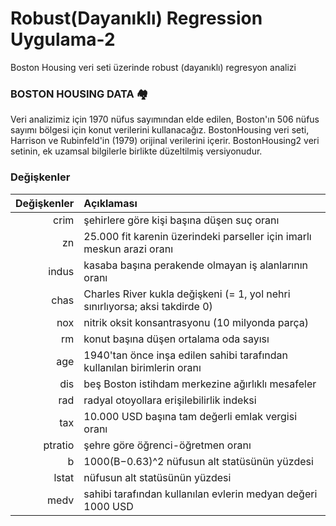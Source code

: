# Robust(Dayanıklı) Regression Uygulama-2
 Boston Housing veri seti üzerinde robust (dayanıklı) regresyon analizi

### BOSTON HOUSING DATA 🏘️

Veri analizimiz için 1970 nüfus sayımından elde edilen, Boston'ın 506 nüfus sayımı bölgesi için konut verilerini kullanacağız. BostonHousing veri seti, Harrison ve Rubinfeld'in (1979) orijinal verilerini içerir.
BostonHousing2 veri setinin, ek uzamsal bilgilerle birlikte düzeltilmiş versiyonudur.

### Değişkenler

| Değişkenler|Açıklaması| 
|------:|:-----|
| crim |  		şehirlere göre kişi başına düşen suç oranı|  
| zn |   25.000 fit karenin üzerindeki parseller için imarlı meskun arazi oranı |  
|  indus |   kasaba başına perakende olmayan iş alanlarının oranı |  
|   chas |  	Charles River kukla değişkeni (= 1, yol nehri sınırlıyorsa; aksi takdirde 0) |  
|  nox|   nitrik oksit konsantrasyonu (10 milyonda parça)|  
|   rm |  konut başına düşen ortalama oda sayısı | 
|age|  1940'tan önce inşa edilen sahibi tarafından kullanılan birimlerin oranı  |  
|  dis|  	beş Boston istihdam merkezine ağırlıklı mesafeler|  
|   rad  |  radyal otoyollara erişilebilirlik indeksi|
|   tax |  10.000 USD başına tam değerli emlak vergisi oranı|
|   ptratio  |  şehre göre öğrenci-öğretmen oranı|
|   b	  |   1000(B−0.63)^2 nüfusun alt statüsünün yüzdesi|
|   lstat  | nüfusun alt statüsünün yüzdesi|
|   medv  |  sahibi tarafından kullanılan evlerin medyan değeri 1000 USD|
